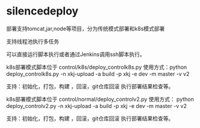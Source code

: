 # silencedeploy
部署支持tomcat,jar,node等项目，分为传统模式部署和k8s模式部署

支持线程池执行多任务

可以直接运行脚本执行或者通过Jenkins调用ssh脚本执行。

k8s部署模式脚本位于 control/k8s/deploy_controlk8s.py
使用方式：python  deploy_controlk8s.py -n xkj-upload -a build  -p xkj -e dev -m master -v v2

支持：初始化，打包，构建 ，回滚，git仓库回滚 执行部署结果检查等。

k8s部署模式脚本位于 control/normal/deploy_controlv2.py
使用方式：
python deploy_controlv2.py -n xkj-upload -a build  -p xkj -e dev -m master -v v2

支持：初始化，打包，构建 ，回滚，git仓库回滚 执行部署结果检查等。

